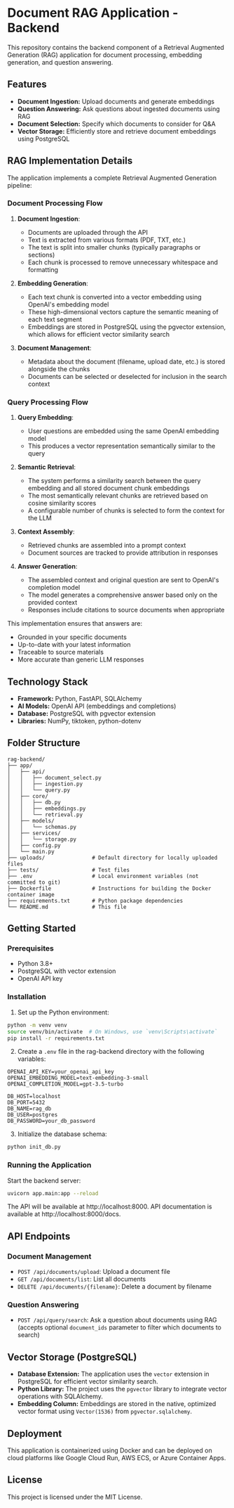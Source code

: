 # Document RAG Application - Backend

This repository contains the backend component of a Retrieval Augmented Generation (RAG) application for document processing, embedding generation, and question answering.

## Features

* **Document Ingestion:** Upload documents and generate embeddings
* **Question Answering:** Ask questions about ingested documents using RAG
* **Document Selection:** Specify which documents to consider for Q&A
* **Vector Storage:** Efficiently store and retrieve document embeddings using PostgreSQL

## RAG Implementation Details

The application implements a complete Retrieval Augmented Generation pipeline:

### Document Processing Flow
1. **Document Ingestion**: 
   - Documents are uploaded through the API
   - Text is extracted from various formats (PDF, TXT, etc.)
   - The text is split into smaller chunks (typically paragraphs or sections)
   - Each chunk is processed to remove unnecessary whitespace and formatting

2. **Embedding Generation**:
   - Each text chunk is converted into a vector embedding using OpenAI's embedding model
   - These high-dimensional vectors capture the semantic meaning of each text segment
   - Embeddings are stored in PostgreSQL using the pgvector extension, which allows for efficient vector similarity search

3. **Document Management**:
   - Metadata about the document (filename, upload date, etc.) is stored alongside the chunks
   - Documents can be selected or deselected for inclusion in the search context

### Query Processing Flow
1. **Query Embedding**:
   - User questions are embedded using the same OpenAI embedding model
   - This produces a vector representation semantically similar to the query

2. **Semantic Retrieval**:
   - The system performs a similarity search between the query embedding and all stored document chunk embeddings
   - The most semantically relevant chunks are retrieved based on cosine similarity scores
   - A configurable number of chunks is selected to form the context for the LLM

3. **Context Assembly**:
   - Retrieved chunks are assembled into a prompt context
   - Document sources are tracked to provide attribution in responses

4. **Answer Generation**:
   - The assembled context and original question are sent to OpenAI's completion model
   - The model generates a comprehensive answer based only on the provided context
   - Responses include citations to source documents when appropriate

This implementation ensures that answers are:
* Grounded in your specific documents
* Up-to-date with your latest information
* Traceable to source materials
* More accurate than generic LLM responses

## Technology Stack

* **Framework:** Python, FastAPI, SQLAlchemy
* **AI Models:** OpenAI API (embeddings and completions)
* **Database:** PostgreSQL with pgvector extension
* **Libraries:** NumPy, tiktoken, python-dotenv

## Folder Structure

```
rag-backend/
├── app/
│   ├── api/
│   │   ├── document_select.py
│   │   ├── ingestion.py
│   │   └── query.py
│   ├── core/
│   │   ├── db.py
│   │   ├── embeddings.py
│   │   └── retrieval.py
│   ├── models/
│   │   └── schemas.py
│   ├── services/
│   │   └── storage.py
│   ├── config.py
│   └── main.py
├── uploads/               # Default directory for locally uploaded files
├── tests/                 # Test files
├── .env                   # Local environment variables (not committed to git)
├── Dockerfile             # Instructions for building the Docker container image
├── requirements.txt       # Python package dependencies
└── README.md              # This file
```

## Getting Started

### Prerequisites

* Python 3.8+
* PostgreSQL with vector extension
* OpenAI API key

### Installation

1. Set up the Python environment:

```bash
python -m venv venv
source venv/bin/activate  # On Windows, use `venv\Scripts\activate`
pip install -r requirements.txt
```

2. Create a `.env` file in the rag-backend directory with the following variables:

```
OPENAI_API_KEY=your_openai_api_key
OPENAI_EMBEDDING_MODEL=text-embedding-3-small
OPENAI_COMPLETION_MODEL=gpt-3.5-turbo

DB_HOST=localhost
DB_PORT=5432
DB_NAME=rag_db
DB_USER=postgres
DB_PASSWORD=your_db_password
```

3. Initialize the database schema:

```bash
python init_db.py
```

### Running the Application

Start the backend server:

```bash
uvicorn app.main:app --reload
```

The API will be available at http://localhost:8000. API documentation is available at http://localhost:8000/docs.

## API Endpoints

### Document Management
* `POST /api/documents/upload`: Upload a document file
* `GET /api/documents/list`: List all documents
* `DELETE /api/documents/{filename}`: Delete a document by filename

### Question Answering
* `POST /api/query/search`: Ask a question about documents using RAG (accepts optional `document_ids` parameter to filter which documents to search)

## Vector Storage (PostgreSQL)

* **Database Extension:** The application uses the `vector` extension in PostgreSQL for efficient vector similarity search.
* **Python Library:** The project uses the `pgvector` library to integrate vector operations with SQLAlchemy.
* **Embedding Column:** Embeddings are stored in the native, optimized vector format using `Vector(1536)` from `pgvector.sqlalchemy`.

## Deployment

This application is containerized using Docker and can be deployed on cloud platforms like Google Cloud Run, AWS ECS, or Azure Container Apps.

## License

This project is licensed under the MIT License.